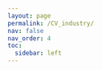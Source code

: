 ```yaml
---
layout: page
permalink: /CV_industry/
nav: false
nav_order: 4
toc:
  sidebar: left
---
```



<object data="../assets/pdf/one_page_CV.pdf" width="1000" height="1000" type='application/pdf'/>